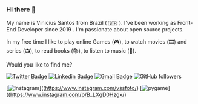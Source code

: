 ### Hi there 👋

My name is Vinicius Santos from Brazil ( 🇧🇷 ). I've been working as Front-End Developer since 2019 . I'm passionate about open source projects.

In my free time I like to play online Games (🎮), to watch movies (🎞️) and series (📺), to read books (📚), to listen to music (🎵).

Would you like to find me?

[![Twitter Badge](https://img.shields.io/badge/-@ViniSantosDev-1ca0f1?style=flat-square&labelColor=1ca0f1&logo=twitter&logoColor=white&link=https://twitter.com/ViniSantosDev)](https://twitter.com/ViniSantosDev)
[![Linkedin Badge](https://img.shields.io/badge/-Vinicius-blue?style=flat-square&logo=Linkedin&logoColor=white&link=https://www.linkedin.com/in/vinidevsantos/)](https://www.linkedin.com/in/vinidevsantos/) 
[![Gmail Badge](https://img.shields.io/badge/-santosvini.rv@gmail.com-c14438?style=flat-square&logo=Gmail&logoColor=white&link=mailto:santosvini.rv@gmail.com)](mailto:santosvini.rv@gmail.com)
![GitHub followers](https://img.shields.io/github/followers/vinidevsantos?style=social)


[![Instagram](http://img.instagram.com/p/B_LXgD0Hzgx/0.jpg)]((https://www.instagram.com/vssfoto/)
[![pygame](http://img.instagram.com/p/B_LXgD0Hzgx/0.jpg)]((https://www.instagram.com/p/B_LXgD0Hzgx/)
